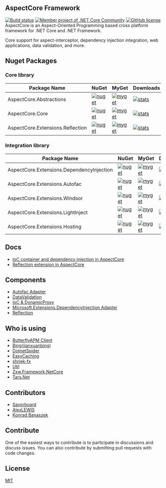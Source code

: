 ## AspectCore Framework
[![Build status](https://ci.appveyor.com/api/projects/status/1awhaosnfcjbad77?svg=true)](https://ci.appveyor.com/project/liuhaoyang/aspectcore-framework)
[![Member project of .NET Core Community](https://img.shields.io/badge/member%20project%20of-NCC-9e20c9.svg)](https://github.com/dotnetcore)
[![GitHub license](https://img.shields.io/badge/license-MIT-blue.svg)](https://github.com/dotnetcore/AspectCore/blob/dev/LICENSE)  
AspectCore is an Aspect-Oriented Programming based cross platform framework for .NET Core and .NET Framework.  
  
Core support for aspect-interceptor, dependency injection integration, web applications, data validation, and more.

## Nuget Packages

### Core library
| Package Name |  NuGet | MyGet | Downloads  |
|--------------|  ------- |  ------- |  ----  |
| AspectCore.Abstractions  | [![nuget](https://img.shields.io/nuget/v/AspectCore.Abstractions.svg?style=flat-square)](https://www.nuget.org/packages/AspectCore.Abstractions) | [![myget](https://img.shields.io/myget/aspectcore/vpre/AspectCore.Abstractions.svg?style=flat-square)](https://www.myget.org/feed/aspectcore/package/nuget/AspectCore.Abstractions) | [![stats](https://img.shields.io/nuget/dt/AspectCore.Abstractions.svg?style=flat-square)](https://www.nuget.org/stats/packages/AspectCore.Abstractions?groupby=Version) |
| AspectCore.Core  | [![nuget](https://img.shields.io/nuget/v/AspectCore.Core.svg?style=flat-square)](https://www.nuget.org/packages/AspectCore.Core) | [![myget](https://img.shields.io/myget/aspectcore/vpre/AspectCore.Core.svg?style=flat-square)](https://www.myget.org/feed/aspectcore/package/nuget/AspectCore.Core) | [![stats](https://img.shields.io/nuget/dt/AspectCore.Core.svg?style=flat-square)](https://www.nuget.org/stats/packages/AspectCore.Core?groupby=Version)  |
| AspectCore.Extensions.Reflection  | [![nuget](https://img.shields.io/nuget/v/AspectCore.Extensions.Reflection.svg?style=flat-square)](https://www.nuget.org/packages/AspectCore.Extensions.Reflection) | [![myget](https://img.shields.io/myget/aspectcore/vpre/AspectCore.Extensions.Reflection.svg?style=flat-square)](https://www.myget.org/feed/aspectcore/package/nuget/AspectCore.Extensions.Reflection) | [![stats](https://img.shields.io/nuget/dt/AspectCore.Extensions.Reflection.svg?style=flat-square)](https://www.nuget.org/stats/packages/AspectCore.Extensions.Reflection?groupby=Version)   |

### Integration library
| Package Name |  NuGet | MyGet | Downloads |
|--------------|  ------- |  ------- |  ---- |
| AspectCore.Extensions.DependencyInjection  | [![nuget](https://img.shields.io/nuget/v/AspectCore.Extensions.DependencyInjection.svg?style=flat-square)](https://www.nuget.org/packages/AspectCore.Extensions.DependencyInjection) | [![myget](https://img.shields.io/myget/aspectcore/vpre/AspectCore.Extensions.DependencyInjection.svg?style=flat-square)](https://www.myget.org/feed/aspectcore/package/nuget/AspectCore.Extensions.DependencyInjection) | [![stats](https://img.shields.io/nuget/dt/AspectCore.Extensions.DependencyInjection.svg?style=flat-square)](https://www.nuget.org/stats/packages/AspectCore.Extensions.DependencyInjection?groupby=Version) |
| AspectCore.Extensions.Autofac  | [![nuget](https://img.shields.io/nuget/v/AspectCore.Extensions.Autofac.svg?style=flat-square)](https://www.nuget.org/packages/AspectCore.Extensions.Autofac) | [![myget](https://img.shields.io/myget/aspectcore/vpre/AspectCore.Extensions.Autofac.svg?style=flat-square)](https://www.myget.org/feed/aspectcore/package/nuget/AspectCore.Extensions.Autofac) | [![stats](https://img.shields.io/nuget/dt/AspectCore.Extensions.Autofac.svg?style=flat-square)](https://www.nuget.org/stats/packages/AspectCore.Extensions.Autofac?groupby=Version) |
| AspectCore.Extensions.Windsor  | [![nuget](https://img.shields.io/nuget/v/AspectCore.Extensions.Windsor.svg?style=flat-square)](https://www.nuget.org/packages/AspectCore.Extensions.Windsor) | [![myget](https://img.shields.io/myget/aspectcore/vpre/AspectCore.Extensions.Windsor.svg?style=flat-square)](https://www.myget.org/feed/aspectcore/package/nuget/AspectCore.Extensions.Windsor) | [![stats](https://img.shields.io/nuget/dt/AspectCore.Extensions.Windsor.svg?style=flat-square)](https://www.nuget.org/stats/packages/AspectCore.Extensions.Windsor?groupby=Version) |
| AspectCore.Extensions.LightInject  | [![nuget](https://img.shields.io/nuget/v/AspectCore.Extensions.LightInject.svg?style=flat-square)](https://www.nuget.org/packages/AspectCore.Extensions.LightInject) | [![myget](https://img.shields.io/myget/aspectcore/vpre/AspectCore.Extensions.LightInject.svg?style=flat-square)](https://www.myget.org/feed/aspectcore/package/nuget/AspectCore.Extensions.LightInject) | [![stats](https://img.shields.io/nuget/dt/AspectCore.Extensions.LightInject.svg?style=flat-square)](https://www.nuget.org/stats/packages/AspectCore.Extensions.LightInject?groupby=Version) |
| AspectCore.Extensions.Hosting  | [![nuget](https://img.shields.io/nuget/v/AspectCore.Extensions.Hosting.svg?style=flat-square)](https://www.nuget.org/packages/AspectCore.Extensions.Hosting) | [![myget](https://img.shields.io/myget/aspectcore/vpre/AspectCore.Extensions.Hosting.svg?style=flat-square)](https://www.myget.org/feed/aspectcore/package/nuget/AspectCore.Extensions.Hosting) | [![stats](https://img.shields.io/nuget/dt/AspectCore.Extensions.Hosting.svg?style=flat-square)](https://www.nuget.org/stats/packages/AspectCore.Extensions.Hosting?groupby=Version) |

## Docs
* [IoC container and dependency injection in AspectCore](https://github.com/dotnetcore/AspectCore-Framework/blob/master/docs/injector.md)  
* [Reflection extension in AspectCore](https://github.com/dotnetcore/AspectCore-Framework/blob/master/docs/reflection-extensions.md)

## Components  
* [Autofac Adapter](https://github.com/dotnetcore/AspectCore-Framework/tree/master/src/AspectCore.Extensions.Autofac)
* [DataValidation](https://github.com/dotnetcore/AspectCore-Framework/tree/master/src/AspectCore.Extensions.DataValidation)
* [IoC & DynamicProxy](https://github.com/dotnetcore/AspectCore-Framework/tree/master/src/AspectCore.Core)
* [Microsoft.Extensions.DependencyInjection Adapter](https://github.com/dotnetcore/AspectCore-Framework/tree/master/src/AspectCore.Extensions.DependencyInjection)
* [Reflection](https://github.com/dotnetcore/AspectCore-Framework/tree/master/src/AspectCore.Extensions.Reflection)   

## Who is using
* [ButterflyAPM Client](https://github.com/ButterflyAPM/butterfly-csharp)
* [Bing(jianxuanbing)](https://github.com/jianxuanbing/Bing)
* [DotnetSpider](https://github.com/dotnetcore/DotnetSpider)
* [EasyCaching](https://github.com/catcherwong/EasyCaching)
* [shriek-fx](https://github.com/ElderJames/shriek-fx)   
* [Util](https://github.com/dotnetcore/Util)
* [Zxw.Framework.NetCore](https://github.com/VictorTzeng/Zxw.Framework.NetCore)
* [Tars.Net](https://github.com/TarsNET)

## Contributors
* [Savorboard](https://github.com/yuleyule66)  
* [AlexLEWIS](https://github.com/alexinea)
* [Konrad Banaszek](https://github.com/thecorrado)

## Contribute
One of the easiest ways to contribute is to participate in discussions and discuss issues. You can also contribute by submitting pull requests with code changes.

## License
[MIT](https://github.com/dotnetcore/AspectCore-Framework/blob/master/LICENSE)

